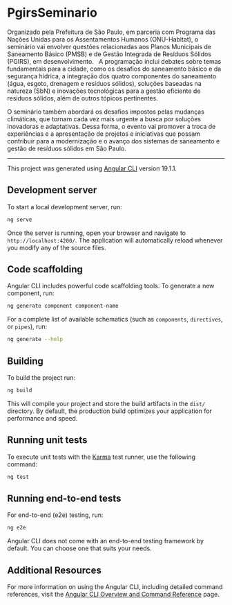 # PgirsSeminario

Organizado pela Prefeitura de São Paulo, em parceria com Programa das Nações Unidas para os Assentamentos Humanos (ONU-Habitat), o seminário vai envolver questões relacionadas aos Planos Municipais de Saneamento Básico (PMSB) e de Gestão Integrada de Resíduos Sólidos (PGIRS), em desenvolvimento.
 
A programação inclui debates sobre temas fundamentais para a cidade, como os desafios do saneamento básico e da segurança hídrica, a integração dos quatro componentes do saneamento (água, esgoto, drenagem e resíduos sólidos), soluções baseadas na natureza (SbN) e inovações tecnológicas para a gestão eficiente de resíduos sólidos, além de outros tópicos pertinentes.

O seminário também abordará os desafios impostos pelas mudanças climáticas, que tornam cada vez mais urgente a busca por soluções inovadoras e adaptativas. Dessa forma, o evento vai promover a troca de experiências e a apresentação de projetos e iniciativas que possam contribuir para a modernização e o avanço dos sistemas de saneamento e gestão de resíduos sólidos em São Paulo.

<hr>

This project was generated using [Angular CLI](https://github.com/angular/angular-cli) version 19.1.1.

## Development server

To start a local development server, run:

```bash
ng serve
```

Once the server is running, open your browser and navigate to `http://localhost:4200/`. The application will automatically reload whenever you modify any of the source files.

## Code scaffolding

Angular CLI includes powerful code scaffolding tools. To generate a new component, run:

```bash
ng generate component component-name
```

For a complete list of available schematics (such as `components`, `directives`, or `pipes`), run:

```bash
ng generate --help
```

## Building

To build the project run:

```bash
ng build
```

This will compile your project and store the build artifacts in the `dist/` directory. By default, the production build optimizes your application for performance and speed.

## Running unit tests

To execute unit tests with the [Karma](https://karma-runner.github.io) test runner, use the following command:

```bash
ng test
```

## Running end-to-end tests

For end-to-end (e2e) testing, run:

```bash
ng e2e
```

Angular CLI does not come with an end-to-end testing framework by default. You can choose one that suits your needs.

## Additional Resources

For more information on using the Angular CLI, including detailed command references, visit the [Angular CLI Overview and Command Reference](https://angular.dev/tools/cli) page.